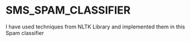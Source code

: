 # SMS_SPAM_CLASSIFIER
I have used techniques from  NLTK Library and implemented them in this Spam classifier
